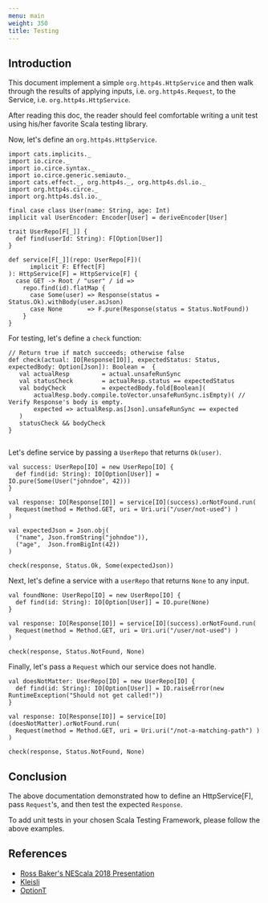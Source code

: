 ```yaml
---
menu: main
weight: 350
title: Testing
---
```


## Introduction

This document implement a simple `org.http4s.HttpService` and then
walk through the results of applying inputs, i.e. `org.http4s.Request`, to the Service, i.e. `org.http4s.HttpService`.

After reading this doc, the reader should feel comfortable writing a unit test using his/her favorite Scala testing library.

Now, let's define an `org.http4s.HttpService`.

```tut:book
import cats.implicits._
import io.circe._
import io.circe.syntax._
import io.circe.generic.semiauto._
import cats.effect._, org.http4s._, org.http4s.dsl.io._
import org.http4s.circe._
import org.http4s.dsl.io._

final case class User(name: String, age: Int) 
implicit val UserEncoder: Encoder[User] = deriveEncoder[User]

trait UserRepo[F[_]] {
  def find(userId: String): F[Option[User]]
}

def service[F[_]](repo: UserRepo[F])(
      implicit F: Effect[F]
): HttpService[F] = HttpService[F] {
  case GET -> Root / "user" / id =>
    repo.find(id).flatMap {
      case Some(user) => Response(status = Status.Ok).withBody(user.asJson)
      case None       => F.pure(Response(status = Status.NotFound))
    }
}
```

For testing, let's define a `check` function:

```tut:book
// Return true if match succeeds; otherwise false
def check(actual: IO[Response[IO]], expectedStatus: Status, expectedBody: Option[Json]): Boolean =  {
   val actualResp         = actual.unsafeRunSync
   val statusCheck        = actualResp.status == expectedStatus 
   val bodyCheck          = expectedBody.fold[Boolean](
       actualResp.body.compile.toVector.unsafeRunSync.isEmpty)( // Verify Response's body is empty.
       expected => actualResp.as[Json].unsafeRunSync == expected
   )
   statusCheck && bodyCheck   
}
 
```

Let's define service by passing a `UserRepo` that returns `Ok(user)`. 

```tut:book
val success: UserRepo[IO] = new UserRepo[IO] {
  def find(id: String): IO[Option[User]] = IO.pure(Some(User("johndoe", 42)))
}

val response: IO[Response[IO]] = service[IO](success).orNotFound.run(
  Request(method = Method.GET, uri = Uri.uri("/user/not-used") )
)

val expectedJson = Json.obj(
  ("name", Json.fromString("johndoe")),
  ("age",  Json.fromBigInt(42))
)

check(response, Status.Ok, Some(expectedJson))
```

Next, let's define a service with a `userRepo` that returns `None` to any input.

```tut:book
val foundNone: UserRepo[IO] = new UserRepo[IO] {
  def find(id: String): IO[Option[User]] = IO.pure(None)
} 

val response: IO[Response[IO]] = service[IO](success).orNotFound.run(
  Request(method = Method.GET, uri = Uri.uri("/user/not-used") )
)

check(response, Status.NotFound, None)
```

Finally, let's pass a `Request` which our service does not handle.  

```tut:book
val doesNotMatter: UserRepo[IO] = new UserRepo[IO] {
  def find(id: String): IO[Option[User]] = IO.raiseError(new RuntimeException("Should not get called!"))
} 

val response: IO[Response[IO]] = service[IO](doesNotMatter).orNotFound.run(
  Request(method = Method.GET, uri = Uri.uri("/not-a-matching-path") )
)

check(response, Status.NotFound, None)
```

## Conclusion

The above documentation demonstrated how to define an HttpService[F], pass `Request`'s, and then 
test the expected `Response`.

To add unit tests in your chosen Scala Testing Framework, please follow the above examples.

## References

* [Ross Baker's NEScala 2018 Presentation](https://rossabaker.github.io/boston-http4s/#2)
* [Kleisli](https://typelevel.org/cats/datatypes/kleisli.html)
* [OptionT](https://typelevel.org/cats/datatypes/optiont.html)

